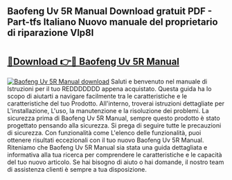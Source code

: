 ## Baofeng Uv 5R Manual Download gratuit PDF - Part-tfs Italiano Nuovo manuale del proprietario di riparazione Vlp8I

# <h2><a href="http://df9m5e.blite.top/?on=Baofeng+Uv+5R+Manual">🔗Download 👉🔴 Baofeng Uv 5R Manual</a></h2>

[![Baofeng Uv 5R Manual download](https://i.imgur.com/lujVjoI.png)](http://df9m5e.blite.top/?on=Baofeng+Uv+5R+Manual)
Saluti e benvenuto nel manuale di Istruzioni per il tuo REDDDDDDD appena acquistato. Questa guida ha lo scopo di aiutarti a navigare facilmente tra le caratteristiche e le caratteristiche del tuo Prodotto. All'interno, troverai istruzioni dettagliate per L'installazione, L'uso, la manutenzione e la risoluzione dei problemi. La sicurezza prima di Baofeng Uv 5R Manual, sempre questo prodotto è stato progettato pensando alla sicurezza. Si prega di seguire tutte le precauzioni di sicurezza. Con funzionalità come L'elenco delle funzionalità, puoi ottenere risultati eccezionali con il tuo nuovo Baofeng Uv 5R Manual. Riteniamo che Baofeng Uv 5R Manual sia stata una guida dettagliata e informativa alla tua ricerca per comprendere le caratteristiche e le capacità del tuo nuovo articolo. Se hai bisogno di aiuto o hai domande, il nostro team di assistenza clienti è sempre a tua disposizione.
